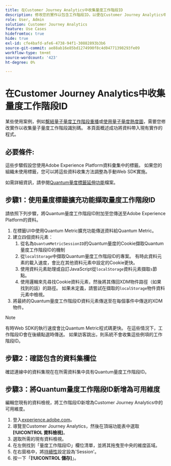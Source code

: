 ```yaml
---
title: 在Customer Journey Analytics中收集量度工作階段ID
description: 修改您的實作以包含工作階段ID，以便在Customer Journey Analytics中加以分析。
role: User, Admin
solution: Customer Journey Analytics
feature: Use Cases
hidefromtoc: true
hide: true
exl-id: cfe4bafd-afe6-4738-94f1-30882893b3b6
source-git-commit: ae88ab16e85bd1274990f8c4d04771398293fe09
workflow-type: tm+mt
source-wordcount: '423'
ht-degree: 0%

---
```


# 在Customer Journey Analytics中收集量度工作階段ID

某些使用案例，例如[繫結量子量度工作階段重播](tie-session-replays.md)或[使用量子量度熱度圖](heatmap.md)，需要您修改實作以收集量子量度工作階段識別碼。 本頁面概述成功將資料帶入現有實作的程式。

## 必要條件:

這些步驟假設您使用Adobe Experience Platform資料彙集中的標籤。 如果您的組織未使用標籤，您可以將這些資料收集方法調整為手動Web SDK實施。

如需詳細資訊，請參閱[Quantum量度標籤延伸功能](https://experienceleague.adobe.com/en/docs/experience-platform/destinations/catalog/analytics/quantum-metric)檔案。

## 步驟1：使用量度標籤擴充功能擷取量度工作階段ID

請依照下列步驟，將Quantum量度工作階段ID附加至您傳送至Adobe Experience Platform的資料。

1. 在標籤UI中使用Quantum Metric擴充功能傳送資料給Quantum Metric。
1. 建立四個資料元素：
   1. 從名為`QuantumMetricSessionID`的Quantum量度的Cookie擷取Quantum量度工作階段ID的機制
   1. 從`localStorage`中擷取Quantum量度工作階段ID的專案。 有時此資料元素的載入速度，會比在其他資料元素中設定的Cookie更快。
   1. 使用資料元素助理或自訂JavaScript從`localStorage`資料元素擷取`s`節點。
   1. 使用邏輯來先尋找Cookie資料元素，然後將其傳回XDM物件路徑（如果找到的話）的路徑。 如果未定義，請嘗試在擷取的`localStorage`物件資料元素中檢視。
1. 將最終的Quantum量度工作階段ID資料元素傳送至在每個事件中傳送的XDM物件。

>[!NOTE]
>有時Web SDK的執行速度會比Quantum Metric程式碼更快。 在這些情況下，工作階段ID會在後續點選時傳送。 如果訪客跳出，則系統不會收集這些例項的工作階段ID。

## 步驟2：確認包含的資料集欄位

確認連線中的資料集現在在所需資料集中具有Quantum量度工作階段ID。

## 步驟3：將Quantum量度工作階段ID新增為可用維度

編輯您現有的資料檢視，將工作階段ID新增為Customer Journey Analytics中的可用維度。

1. 登入[experience.adobe.com](https://experience.adobe.com)。
1. 導覽至Customer Journey Analytics，然後在頂端功能表中選取&#x200B;**[!UICONTROL 資料檢視]**。
1. 選取所需的現有資料檢視。
1. 在左側找到「量度工作階段ID」欄位清單，並將其拖曳至中央的維度區域。
1. 在右窗格中，將[持續性](/help/data-views/component-settings/persistence.md)設定設為&#39;Session&#39;。
1. 按一下「**[!UICONTROL 儲存]**」。


